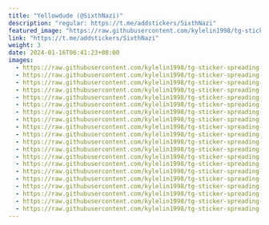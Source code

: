 ```yaml
---
title: "Yellowdude (@SixthNazi)"
description: "regular: https://t.me/addstickers/SixthNazi"
featured_image: "https://raw.githubusercontent.com/kylelin1998/tg-sticker-spreading-worldwide-images/main/img/ffe7d762-76b1-4980-9f38-cc9920b565e7.jpg"
link: "https://t.me/addstickers/SixthNazi"
weight: 3
date: 2024-01-16T06:41:23+08:00
images:
  - https://raw.githubusercontent.com/kylelin1998/tg-sticker-spreading-worldwide-images/main/img/ffe7d762-76b1-4980-9f38-cc9920b565e7.jpg
  - https://raw.githubusercontent.com/kylelin1998/tg-sticker-spreading-worldwide-images/main/img/33424e53-31d7-4eb5-981f-b47723faecc9.jpg
  - https://raw.githubusercontent.com/kylelin1998/tg-sticker-spreading-worldwide-images/main/img/379adeeb-0e2d-43fb-b4fd-a26b67554953.jpg
  - https://raw.githubusercontent.com/kylelin1998/tg-sticker-spreading-worldwide-images/main/img/44f051a1-71a0-4b45-9a9a-dfb2bd5ec0d1.jpg
  - https://raw.githubusercontent.com/kylelin1998/tg-sticker-spreading-worldwide-images/main/img/f257e2f4-2c78-4665-a45a-60a9f2b1bf56.jpg
  - https://raw.githubusercontent.com/kylelin1998/tg-sticker-spreading-worldwide-images/main/img/885d6ff2-c6db-424a-bb58-1e5488876d5a.jpg
  - https://raw.githubusercontent.com/kylelin1998/tg-sticker-spreading-worldwide-images/main/img/f78272b1-930e-40e7-a927-8cb3b0d8d7e8.jpg
  - https://raw.githubusercontent.com/kylelin1998/tg-sticker-spreading-worldwide-images/main/img/01ad5b94-c7d2-406f-b0bd-191b1e2f841d.jpg
  - https://raw.githubusercontent.com/kylelin1998/tg-sticker-spreading-worldwide-images/main/img/9d71c729-b45b-43ed-9c8a-2a8dc8cdc20e.jpg
  - https://raw.githubusercontent.com/kylelin1998/tg-sticker-spreading-worldwide-images/main/img/c6fe335d-445c-46eb-b8a5-a712b0176c43.jpg
  - https://raw.githubusercontent.com/kylelin1998/tg-sticker-spreading-worldwide-images/main/img/93523415-9eb9-4ce0-b0da-5f9ec6a9e5e4.jpg
  - https://raw.githubusercontent.com/kylelin1998/tg-sticker-spreading-worldwide-images/main/img/93fd7db0-69d8-4143-9dce-cb93cb848b58.jpg
  - https://raw.githubusercontent.com/kylelin1998/tg-sticker-spreading-worldwide-images/main/img/aab87f31-729a-4de8-ae89-175397f44a86.jpg
  - https://raw.githubusercontent.com/kylelin1998/tg-sticker-spreading-worldwide-images/main/img/8ceac2a7-d96a-427b-b335-34d59f5b1c13.jpg
  - https://raw.githubusercontent.com/kylelin1998/tg-sticker-spreading-worldwide-images/main/img/5f171f35-a3da-4773-a6bf-cee591bbd88e.jpg
  - https://raw.githubusercontent.com/kylelin1998/tg-sticker-spreading-worldwide-images/main/img/4e93d774-688b-467c-8a0f-2bee6f8c1f5f.jpg
  - https://raw.githubusercontent.com/kylelin1998/tg-sticker-spreading-worldwide-images/main/img/14016c56-a1c4-445b-8316-4820a4a7ea9b.jpg
  - https://raw.githubusercontent.com/kylelin1998/tg-sticker-spreading-worldwide-images/main/img/b7ec8476-6464-4d3f-813f-92df387f5196.jpg
  - https://raw.githubusercontent.com/kylelin1998/tg-sticker-spreading-worldwide-images/main/img/dc20feb3-1f53-4ba3-b20f-8ba63a0f98d3.jpg
  - https://raw.githubusercontent.com/kylelin1998/tg-sticker-spreading-worldwide-images/main/img/20f0aa7f-8d34-47cc-8477-8ad9fd1dfcb3.jpg
---
```

